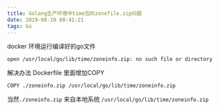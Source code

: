 ```yaml
---
title: Golang生产环境中time包的zonefile.zip问题
date: 2019-08-10 08:41:21
tags: Go
---
```



docker 环境运行编译好的go文件
```
open /usr/local/go/lib/time/zoneinfo.zip: no such file or directory
```
解决办法 Dockerfile 里面增加COPY
```
COPY ./zoneinfo.zip /usr/local/go/lib/time/zoneinfo.zip
```
当然```./zoneinfo.zip``` 来自本地系统  ```/usr/local/go/lib/time/zoneinfo.zip```
